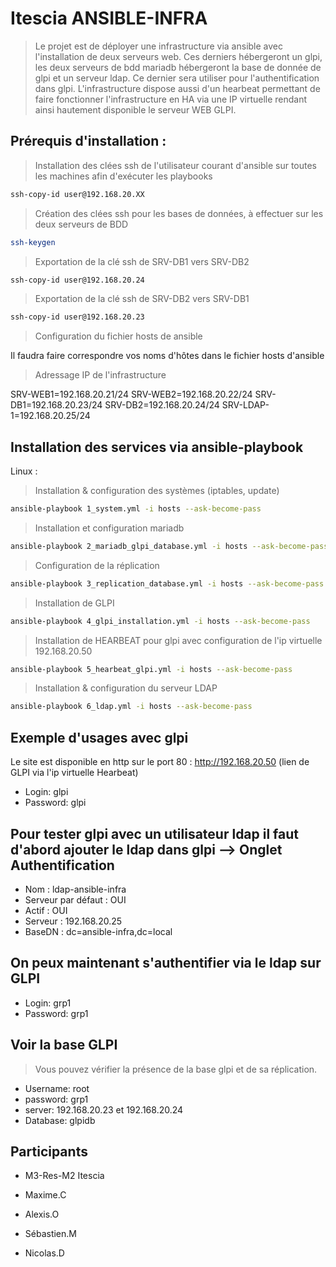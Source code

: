 # Itescia ANSIBLE-INFRA
> Le projet est de déployer une infrastructure via ansible avec l'installation de deux serveurs web. Ces derniers hébergeront un glpi, les deux serveurs de bdd mariadb hébergeront la base de donnée de glpi et un serveur ldap. Ce dernier sera utiliser pour l'authentification dans glpi. L'infrastructure dispose aussi d'un hearbeat permettant de faire fonctionner l'infrastructure en HA via une IP virtuelle rendant ainsi hautement disponible le serveur WEB GLPI.

## Prérequis d'installation :

> Installation des clées ssh de l'utilisateur courant d'ansible sur toutes les machines afin d'exécuter les playbooks

```sh
ssh-copy-id user@192.168.20.XX
```

> Création des clées ssh pour les bases de données, à effectuer sur les deux serveurs de BDD

```sh
ssh-keygen
```

> Exportation de la clé ssh de SRV-DB1 vers SRV-DB2

```sh
ssh-copy-id user@192.168.20.24
```

> Exportation de la clé ssh de SRV-DB2 vers SRV-DB1

```sh
ssh-copy-id user@192.168.20.23
```

> Configuration du fichier hosts de ansible

Il faudra faire correspondre vos noms d'hôtes dans le fichier hosts d'ansible

> Adressage IP de l'infrastructure

SRV-WEB1=192.168.20.21/24
SRV-WEB2=192.168.20.22/24
SRV-DB1=192.168.20.23/24
SRV-DB2=192.168.20.24/24
SRV-LDAP-1=192.168.20.25/24
 

## Installation des services via ansible-playbook

Linux :

> Installation & configuration des systèmes (iptables, update)

```sh
ansible-playbook 1_system.yml -i hosts --ask-become-pass
```
> Installation et configuration mariadb

```sh
ansible-playbook 2_mariadb_glpi_database.yml -i hosts --ask-become-pass
```

> Configuration de la réplication

```sh
ansible-playbook 3_replication_database.yml -i hosts --ask-become-pass
```

> Installation de GLPI

```sh
ansible-playbook 4_glpi_installation.yml -i hosts --ask-become-pass
```


> Installation de HEARBEAT pour glpi avec configuration de l'ip virtuelle 192.168.20.50

```sh
ansible-playbook 5_hearbeat_glpi.yml -i hosts --ask-become-pass
```

> Installation & configuration du serveur LDAP

```sh
ansible-playbook 6_ldap.yml -i hosts --ask-become-pass
```

## Exemple d'usages avec glpi

Le site est disponible en http sur le port 80 : http://192.168.20.50 (lien de GLPI via l'ip virtuelle Hearbeat)
* Login: glpi
* Password: glpi

## Pour tester glpi avec un utilisateur ldap il faut d'abord ajouter le ldap dans glpi --> Onglet Authentification

* Nom : ldap-ansible-infra
* Serveur par défaut : OUI
* Actif : OUI
* Serveur : 192.168.20.25
* BaseDN : dc=ansible-infra,dc=local

## On peux maintenant s'authentifier via le ldap sur GLPI

* Login: grp1
* Password: grp1

## Voir la base GLPI

> Vous pouvez vérifier la présence de la base glpi et de sa réplication.

* Username: root
* password: grp1
* server: 192.168.20.23 et 192.168.20.24
* Database: glpidb

## Participants
* M3-Res-M2 Itescia

* Maxime.C
* Alexis.O
* Sébastien.M
* Nicolas.D

